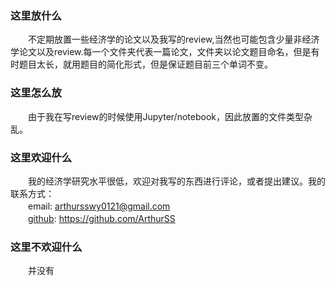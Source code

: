 ### 这里放什么
　　不定期放置一些经济学的论文以及我写的review,当然也可能包含少量非经济学论文以及review.每一个文件夹代表一篇论文，文件夹以论文题目命名，但是有时题目太长，就用题目的简化形式，但是保证题目前三个单词不变。  
### 这里怎么放
　　由于我在写review的时候使用Jupyter/notebook，因此放置的文件类型杂乱。  
### 这里欢迎什么
　　我的经济学研究水平很低，欢迎对我写的东西进行评论，或者提出建议。我的联系方式：  
　　email: arthursswy0121@gmail.com  
　　[github](https://github.com/ArthurSS): https://github.com/ArthurSS    
### 这里不欢迎什么
　　并没有  
